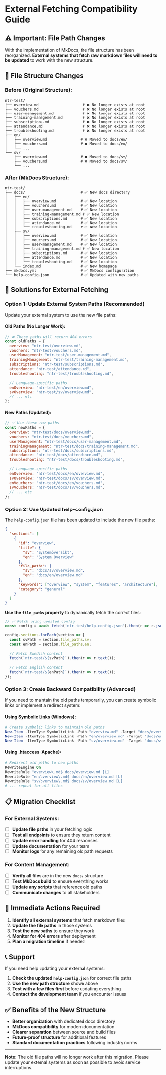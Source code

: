 # External Fetching Compatibility Guide

## ⚠️ **Important: File Path Changes**

With the implementation of MkDocs, the file structure has been reorganized. **External systems that fetch raw markdown files will need to be updated** to work with the new structure.

## 📁 **File Structure Changes**

### **Before (Original Structure):**
```
ntr-test/
├── overview.md                    # ❌ No longer exists at root
├── vouchers.md                    # ❌ No longer exists at root
├── user-management.md             # ❌ No longer exists at root
├── training-management.md         # ❌ No longer exists at root
├── subscriptions.md               # ❌ No longer exists at root
├── attendance.md                  # ❌ No longer exists at root
├── troubleshooting.md             # ❌ No longer exists at root
├── en/
│   ├── overview.md               # ❌ Moved to docs/en/
│   ├── vouchers.md               # ❌ Moved to docs/en/
│   └── ...
└── sv/
    ├── overview.md               # ❌ Moved to docs/sv/
    ├── vouchers.md               # ❌ Moved to docs/sv/
    └── ...
```

### **After (MkDocs Structure):**
```
ntr-test/
├── docs/                         # ✅ New docs directory
│   ├── en/
│   │   ├── overview.md           # ✅ New location
│   │   ├── vouchers.md           # ✅ New location
│   │   ├── user-management.md    # ✅ New location
│   │   ├── training-management.md # ✅ New location
│   │   ├── subscriptions.md      # ✅ New location
│   │   ├── attendance.md         # ✅ New location
│   │   └── troubleshooting.md    # ✅ New location
│   ├── sv/
│   │   ├── overview.md           # ✅ New location
│   │   ├── vouchers.md           # ✅ New location
│   │   ├── user-management.md    # ✅ New location
│   │   ├── training-management.md # ✅ New location
│   │   ├── subscriptions.md      # ✅ New location
│   │   ├── attendance.md         # ✅ New location
│   │   └── troubleshooting.md    # ✅ New location
│   └── index.md                  # ✅ New homepage
├── mkdocs.yml                    # ✅ MkDocs configuration
└── help-config.json              # ✅ Updated with new paths
```

## 🔧 **Solutions for External Fetching**

### **Option 1: Update External System Paths (Recommended)**

Update your external system to use the new file paths:

#### **Old Paths (No Longer Work):**
```javascript
// ❌ These paths will return 404 errors
const oldPaths = {
  overview: "ntr-test/overview.md",
  vouchers: "ntr-test/vouchers.md",
  userManagement: "ntr-test/user-management.md",
  trainingManagement: "ntr-test/training-management.md",
  subscriptions: "ntr-test/subscriptions.md",
  attendance: "ntr-test/attendance.md",
  troubleshooting: "ntr-test/troubleshooting.md",
  
  // Language-specific paths
  enOverview: "ntr-test/en/overview.md",
  svOverview: "ntr-test/sv/overview.md",
  // ... etc
};
```

#### **New Paths (Updated):**
```javascript
// ✅ Use these new paths
const newPaths = {
  overview: "ntr-test/docs/overview.md",
  vouchers: "ntr-test/docs/vouchers.md",
  userManagement: "ntr-test/docs/user-management.md",
  trainingManagement: "ntr-test/docs/training-management.md",
  subscriptions: "ntr-test/docs/subscriptions.md",
  attendance: "ntr-test/docs/attendance.md",
  troubleshooting: "ntr-test/docs/troubleshooting.md",
  
  // Language-specific paths
  enOverview: "ntr-test/docs/en/overview.md",
  svOverview: "ntr-test/docs/sv/overview.md",
  enVouchers: "ntr-test/docs/en/vouchers.md",
  svVouchers: "ntr-test/docs/sv/vouchers.md",
  // ... etc
};
```

### **Option 2: Use Updated help-config.json**

The `help-config.json` file has been updated to include the new file paths:

```json
{
  "sections": [
    {
      "id": "overview",
      "title": {
        "sv": "Systemöversikt",
        "en": "System Overview"
      },
      "file_paths": {
        "sv": "docs/sv/overview.md",
        "en": "docs/en/overview.md"
      },
      "keywords": ["overview", "system", "features", "architecture"],
      "category": "general"
    }
  ]
}
```

**Use the `file_paths` property** to dynamically fetch the correct files:

```javascript
// ✅ Fetch using updated config
const config = await fetch('ntr-test/help-config.json').then(r => r.json());

config.sections.forEach(section => {
  const svPath = section.file_paths.sv;
  const enPath = section.file_paths.en;
  
  // Fetch Swedish content
  fetch(`ntr-test/${svPath}`).then(r => r.text());
  
  // Fetch English content
  fetch(`ntr-test/${enPath}`).then(r => r.text());
});
```

### **Option 3: Create Backward Compatibility (Advanced)**

If you need to maintain the old paths temporarily, you can create symbolic links or implement a redirect system:

#### **Using Symbolic Links (Windows):**
```powershell
# Create symbolic links to maintain old paths
New-Item -ItemType SymbolicLink -Path "overview.md" -Target "docs/overview.md"
New-Item -ItemType SymbolicLink -Path "en/overview.md" -Target "docs/en/overview.md"
New-Item -ItemType SymbolicLink -Path "sv/overview.md" -Target "docs/sv/overview.md"
```

#### **Using .htaccess (Apache):**
```apache
# Redirect old paths to new paths
RewriteEngine On
RewriteRule ^overview\.md$ docs/overview.md [L]
RewriteRule ^en/overview\.md$ docs/en/overview.md [L]
RewriteRule ^sv/overview\.md$ docs/sv/overview.md [L]
# ... repeat for all files
```

## 📋 **Migration Checklist**

### **For External Systems:**

- [ ] **Update file paths** in your fetching logic
- [ ] **Test all endpoints** to ensure they return content
- [ ] **Update error handling** for 404 responses
- [ ] **Update documentation** for your team
- [ ] **Monitor logs** for any remaining old path requests

### **For Content Management:**

- [ ] **Verify all files** are in the new `docs/` structure
- [ ] **Test MkDocs build** to ensure everything works
- [ ] **Update any scripts** that reference old paths
- [ ] **Communicate changes** to all stakeholders

## 🚨 **Immediate Actions Required**

1. **Identify all external systems** that fetch markdown files
2. **Update the file paths** in those systems
3. **Test the new paths** to ensure they work
4. **Monitor for 404 errors** after deployment
5. **Plan a migration timeline** if needed

## 📞 **Support**

If you need help updating your external systems:

1. **Check the updated `help-config.json`** for correct file paths
2. **Use the new path structure** shown above
3. **Test with a few files first** before updating everything
4. **Contact the development team** if you encounter issues

## ✅ **Benefits of the New Structure**

- **Better organization** with dedicated docs directory
- **MkDocs compatibility** for modern documentation
- **Clearer separation** between source and build files
- **Future-proof structure** for additional features
- **Standard documentation practices** following industry norms

---

**Note:** The old file paths will no longer work after this migration. Please update your external systems as soon as possible to avoid service interruptions.
